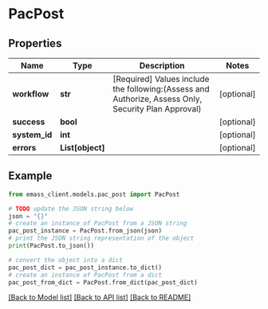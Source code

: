 # PacPost


## Properties

Name | Type | Description | Notes
------------ | ------------- | ------------- | -------------
**workflow** | **str** | [Required] Values include the following:(Assess and Authorize, Assess Only, Security Plan Approval) | [optional] 
**success** | **bool** |  | [optional] 
**system_id** | **int** |  | [optional] 
**errors** | **List[object]** |  | [optional] 

## Example

```python
from emass_client.models.pac_post import PacPost

# TODO update the JSON string below
json = "{}"
# create an instance of PacPost from a JSON string
pac_post_instance = PacPost.from_json(json)
# print the JSON string representation of the object
print(PacPost.to_json())

# convert the object into a dict
pac_post_dict = pac_post_instance.to_dict()
# create an instance of PacPost from a dict
pac_post_from_dict = PacPost.from_dict(pac_post_dict)
```
[[Back to Model list]](../README.md#documentation-for-models) [[Back to API list]](../README.md#documentation-for-api-endpoints) [[Back to README]](../README.md)


